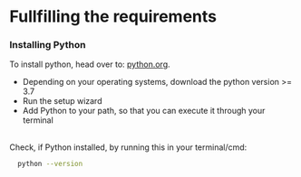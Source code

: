 <h1>Fullfilling the requirements</h1>
<h3>Installing Python</h3>
<p>To install python, head over to: <a href="https://www.python.org/downloads/">python.org</a>.
  <br />
  <ul>
    <li>Depending on your operating systems, download the python version >= 3.7</li>
    <li>Run the setup wizard</li>
    <li>Add Python to your path, so that you can execute it through your terminal</li>
  </ul>
  <br />
  Check, if Python installed, by running this in your terminal/cmd:
</p>

```sh
  python --version
```

